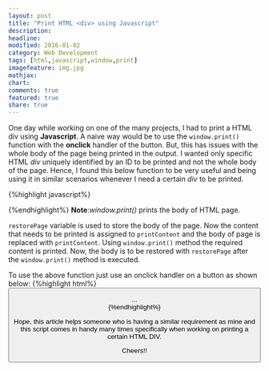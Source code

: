 ```yaml
---
layout: post
title: "Print HTML <div> using Javascript"
description:
headline:
modified: 2016-01-02
category: Web Development
tags: [html,javascript,window,print]
imagefeature: img.jpg
mathjax:
chart:
comments: true
featured: true
share: true
---
```


One day while working on one of the many projects, I had to print a HTML div using __Javascript__. A naive way would be to use the `window.print()` function with the **onclick** handler of the button. But, this has issues with the whole body of the page being printed in the output. I wanted only specific HTML *div* uniquely identified by an ID to be printed and not the whole body of the page. Hence, I found this below function to be very useful and being using it in similar scenarios whenever I need a certain *div* to be printed.

{%highlight javascript%}
<script>
function printContent(el){
var restorePage = document.body.innerHTML;
var printContent = document.getElementById(el).innerHTML;
document.body.innerHTML = printContent;
window.print();
document.body.innerHTML = restorePage;
}
</script>
{%endhighlight%}
__Note__:*window.print()* prints the body of HTML page.

`restorePage` variable is used to store the body of the page. Now the content that needs to be printed is assigned to `printContent` and the body of page is replaced with `printContent`. Using `window.print()` method the required content is printed. Now, the body is to be restored with `restorePage` after the `window.print()` method is executed.

To use the above function just use an onclick handler on a button as shown below:
{%highlight html%}
<button id="btn" onclick="printContent('quotation');">
<div id="quotation">
  ...
</div>
{%endhighlight%}

Hope, this article helps someone who is having a similar requirement as mine and this script comes in handy many times specifically when working on printing a certain HTML DIV.

Cheers!!
